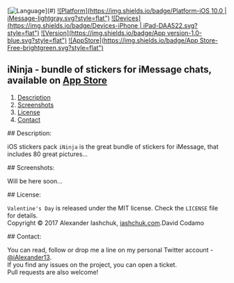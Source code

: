 [![Language](https://img.shields.io/badge/Swift-3.0-orange.svg?style=flat")](#)
[![Platform](https://img.shields.io/badge/Platform-iOS 10.0 | iMessage-lightgray.svg?style=flat")](#)
[![Devices](https://img.shields.io/badge/Devices-iPhone | iPad-DAA522.svg?style=flat")](#)
[![Version](https://img.shields.io/badge/App version-1.0-blue.svg?style=flat")](#)
[![AppStore](https://img.shields.io/badge/App Store-Free-brightgreen.svg?style=flat")](#)

## iNinja - bundle of stickers for iMessage chats, available on <a href="#">App Store</a>
1. [Description](#description)
2. [Screenshots](#screenshots)
3. [License](#license)
4. [Contact](#contact)

##<a name="description"> Description: </a>

iOS stickers pack ```iNinja``` is the great bundle of stickers for iMessage, that includes 80 great pictures...

##<a name="screenshots"> Screenshots: </a>

Will be here soon...

##<a name="license"> License: </a>

```Valentine's Day``` is released under the MIT license. Check the ```LICENSE``` file for details.  
Copyright © 2017 Alexander Iashchuk, <a href="https://iashchuk.com">iashchuk.com</a>.David Codamo

##<a name="contact"> Contact: </a>

You can read, follow or drop me a line on my personal Twitter account - [@iAlexander13](https://twitter.com/iAlexander13).  
If you find any issues on the project, you can open a ticket.  
Pull requests are also welcome!
